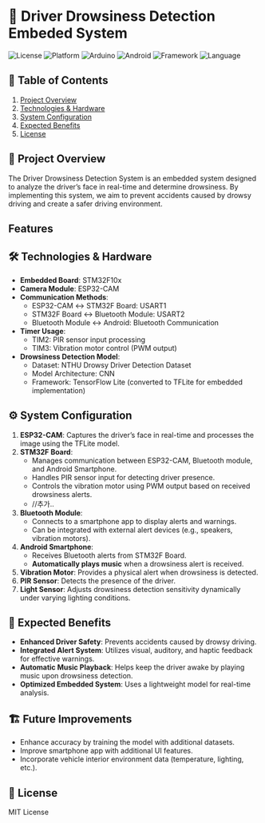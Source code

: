 # 🚗 Driver Drowsiness Detection Embeded System

<!--배지-->
![License](https://img.shields.io/badge/license-MIT-blue.svg)
![Platform](https://img.shields.io/badge/platform-STM32-0A7CCF.svg)
![Arduino](https://img.shields.io/badge/Compatible-Arduino-00979D.svg)
![Android](https://img.shields.io/badge/Compatible-Android-3DDC84.svg)
![Framework](https://img.shields.io/badge/framework-TensorFlow_Lite-FF6F00.svg)
![Language](https://img.shields.io/badge/language-C%2B%2B-blue.svg)
 
## 📖 Table of Contents
1. [Project Overview](#-project-overview)
2. [Technologies & Hardware](#-technologies--hardware)
3. [System Configuration](#-system-configuration)
4. [Expected Benefits](#-expected-benefits)
5. [License](#-license)

## 📌 Project Overview
The Driver Drowsiness Detection System is an embedded system designed to analyze the driver’s face in real-time and determine drowsiness.
By implementing this system, we aim to prevent accidents caused by drowsy driving and create a safer driving environment.


## Features


## 🛠 Technologies & Hardware
- **Embedded Board**: STM32F10x
- **Camera Module**: ESP32-CAM
- **Communication Methods**:
  - ESP32-CAM ↔ STM32F Board: USART1
  - STM32F Board ↔ Bluetooth Module: USART2
  - Bluetooth Module ↔ Android: Bluetooth Communication 
- **Timer Usage**:
  - TIM2: PIR sensor input processing
  - TIM3: Vibration motor control (PWM output)
- **Drowsiness Detection Model**:
  - Dataset: NTHU Drowsy Driver Detection Dataset
  - Model Architecture: CNN
  - Framework: TensorFlow Lite (converted to TFLite for embedded implementation)
 
## ⚙ System Configuration
1. **ESP32-CAM**: Captures the driver’s face in real-time and processes the image using the TFLite model.
2. **STM32F Board**: 
   - Manages communication between ESP32-CAM, Bluetooth module, and Android Smartphone.
   - Handles PIR sensor input for detecting driver presence.
   - Controls the vibration motor using PWM output based on received drowsiness alerts.
   - //추가..
3. **Bluetooth Module**:
   - Connects to a smartphone app to display alerts and warnings.
   - Can be integrated with external alert devices (e.g., speakers, vibration motors).
4. **Android Smartphone**:
   - Receives Bluetooth alerts from STM32F Board.
   - **Automatically plays music** when a drowsiness alert is received.
5. **Vibration Motor**: Provides a physical alert when drowsiness is detected.
6. **PIR Sensor**: Detects the presence of the driver.
7. **Light Sensor**: Adjusts drowsiness detection sensitivity dynamically under varying lighting conditions.

## 🚀 Expected Benefits
- **Enhanced Driver Safety**: Prevents accidents caused by drowsy driving.
- **Integrated Alert System**: Utilizes visual, auditory, and haptic feedback for effective warnings.
- **Automatic Music Playback**: Helps keep the driver awake by playing music upon drowsiness detection.
- **Optimized Embedded System**: Uses a lightweight model for real-time analysis.

## 🏗 Future Improvements
- Enhance accuracy by training the model with additional datasets.
- Improve smartphone app with additional UI features.
- Incorporate vehicle interior environment data (temperature, lighting, etc.).

## 📜 License
MIT License

